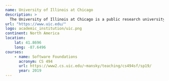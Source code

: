```yaml
---
name: University of Illinois at Chicago
description: >
  The University of Illinois at Chicago is a public research university in Chicago, Illinois, United States.
url: "https://www.uic.edu/"
logo: academic_institution/uic.png
continent: North America
location:
    lat: 41.8696
    long: -87.6496
courses:
    - name: Software Foundations
      acronym: CS 494
      url: https://www2.cs.uic.edu/~mansky/teaching/cs494sf/sp19/
      year: 2019
---
```

